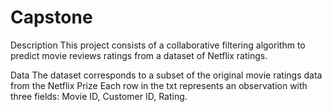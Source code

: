# Capstone
Description
This project consists of a collaborative filtering algorithm to predict movie reviews ratings from a dataset of Netflix ratings.

Data
The dataset corresponds to a subset of the original movie ratings data from the Netflix Prize Each row in the txt represents an observation with three fields: Movie ID, Customer ID, Rating.
